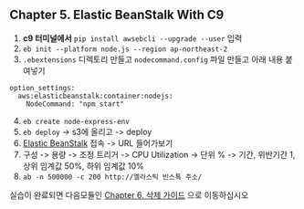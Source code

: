 ## Chapter 5. Elastic BeanStalk With C9
1. **c9 터미널에서** `pip install awsebcli --upgrade --user` 입력
2. `eb init --platform node.js --region ap-northeast-2`
3. `.ebextensions` 디렉토리 만들고 `nodecommand.config`  파일 만들고 아래 내용 붙여넣기
```
option_settings:
  aws:elasticbeanstalk:container:nodejs:
    NodeCommand: "npm start"
```
4. `eb create node-express-env`
5. `eb deploy` -> s3에 올리고 -> deploy
6. [Elastic BeanStalk](https://ap-northeast-2.console.aws.amazon.com/elasticbeanstalk/home?region=ap-northeast-2#/welcome) 접속 -> URL 들어가보기
7. 구성 -> 용량 -> 조정 트리거 -> CPU Utilization -> 단위 % -> 기간, 위반기간 1, 상위 임계값 50%, 하위 임계값 10%
8. `ab -n 500000 -c 200 http://엘라스틱 빈스톡 주소/`

실습이 완료되면 다음모듈인 [Chapter 6. 삭제 가이드](../6_removeGuide/README.md) 으로 이동하십시오
